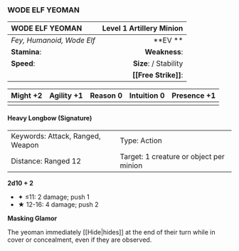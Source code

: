 ### WODE ELF YEOMAN

| WODE ELF YEOMAN           | **Level 1 Artillery Minion** |
| :------------------------ | ---------------------------: |
| *Fey, Humanoid, Wode Elf* |                  \*\*EV \*\* |
| **Stamina**:              |                **Weakness**: |
| **Speed**:                |       **Size**:  / Stability |
|                           |         **[[Free Strike]]**: |

| **Might** +2 | **Agility** +1 | **Reason** 0 | **Intuition** 0 | **Presence** +1 |
| ------------ | -------------- | ------------ | --------------- | --------------- |
|              |                |              |                 |                 |

#### Heavy Longbow (Signature)

|                                  |                                         |
| :------------------------------- | :-------------------------------------- |
| Keywords: Attack, Ranged, Weapon | Type: Action                            |
| Distance: Ranged 12              | Target: 1 creature or object per minion |

**2d10 + 2**

- ✦ ≤11: 2 damage; push 1
- ★ 12-16: 4 damage; push 2

**Masking Glamor**

The yeoman immediately [[Hide|hides]] at the end of their turn while in cover or concealment, even if they are observed.
